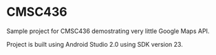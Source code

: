 # CMSC436
Sample project for CMSC436 demostrating very little Google Maps API.

Project is built using Android Studio 2.0 using SDK version 23.
